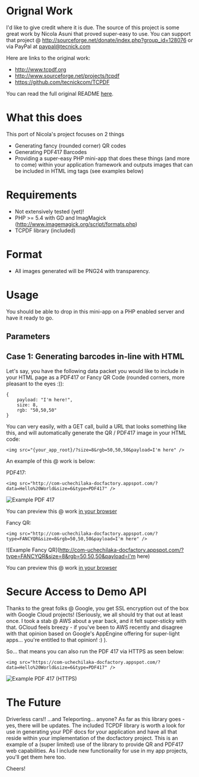 # Orignal Work

I'd like to give credit where it is due. The source of this project is some great work by Nicola Asuni that proved super-easy to use. You can 
support that project @ http://sourceforge.net/donate/index.php?group_id=128076 or via PayPal at paypal@tecnick.com

Here are links to the original work:

- http://www.tcpdf.org
- http://www.sourceforge.net/projects/tcpdf
- https://github.com/tecnickcom/TCPDF

You can read the full original README [here](README_TCPDF.TXT).

# What this does

This port of Nicola's project focuses on 2 things

* Generating fancy (rounded corner) QR codes
* Generating PDF417 Barcodes
* Providing a super-easy PHP mini-app that does these things (and more to come) within your application framework and outputs images that can be included in HTML img tags (see examples below)

# Requirements 

* Not extensively tested (yet)!
* PHP >= 5.4 with GD and ImagMagick (http://www.imagemagick.org/script/formats.php)
* TCPDF library (included)

# Format
* All images generated will be PNG24 with transparency.

# Usage

You should be able to drop in this mini-app on a PHP enabled server and have it ready to go. 

## Parameters

## Case 1: Generating barcodes in-line with HTML 

Let's say, you have the following data packet you would like to include in your HTML page as a PDF417 or Fancy QR Code (rounded corners, more pleasant to the eyes :)):

    {
        payload: "I'm here!",
        size: 8,
        rgb: "50,50,50"
    }

You can very easily, with a GET call, build a URL that looks something like this, and will automatically generate the QR / PDF417 image in your HTML code:

    <img src="{your_app_root}/?size=8&rgb=50,50,50&payload=I'm here" />

An example of this @ work is below: 

PDF417:

    <img src="http://com-uchechilaka-docfactory.appspot.com/?data=Hello%20World&size=6&type=PDF417" />

![Example PDF 417](https://com-uchechilaka-docfactory.appspot.com/?data=Hello%20World&size=10&type=PDF417)

You can preview this @ work [in your browser](https://com-uchechilaka-docfactory.appspot.com/?data=Hello%20World&size=10&type=PDF417)

Fancy QR:

    <img src="http://com-uchechilaka-docfactory.appspot.com/?type=FANCYQR&size=8&rgb=50,50,50&payload=I'm here" />

![Example Fancy QR](http://com-uchechilaka-docfactory.appspot.com/?type=FANCYQR&size=8&rgb=50,50,50&payload=I'm here)

You can preview this @ work <a href="https://com-uchechilaka-docfactory.appspot.com/?data=Hello%20World&size=10&type=FANCYQR" target="_blank">in your browser</a>

# Secure Access to Demo API

Thanks to the great folks @ Google, you get SSL encryption out of the box with Google Cloud projects! (Seriously, we all should try that out at least once. I took a stab 
@ AWS about a year back, and it felt super-sticky with that. GCloud feels breezy - if you've been to AWS recently and disagree with that opinion based on Google's 
AppEngine offering for super-light apps... you're entitled to that opinion! :) ). 

So... that means you can also run the PDF 417 via HTTPS as seen below:

    <img src="https://com-uchechilaka-docfactory.appspot.com/?data=Hello%20World&size=6&type=PDF417" />

![Example PDF 417 (HTTPS)](https://com-uchechilaka-docfactory.appspot.com/?data=Hello%20World&size=10&type=PDF417)

# The Future

Driverless cars!! ...and Teleporting... anyone? As far as this library goes - yes, there will be updates. The included 
TCPDF library is worth a look for use in generating your PDF docs for your application and have all that reside within your implementation of the docfactory 
project. This is an example of a (super limited) use of the library to provide QR and PDF417 web capabilities. As I include new functionality for use 
in my app projects, you'll get them here too.

Cheers!


